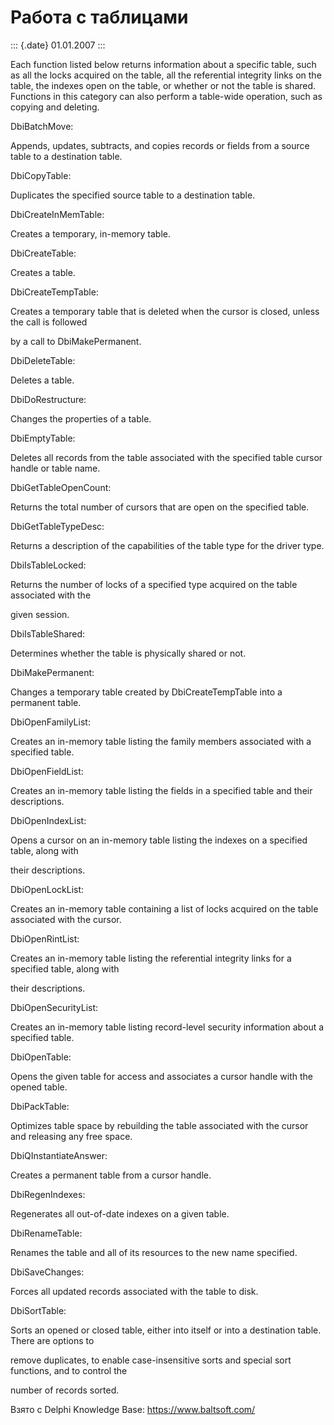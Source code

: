 Работа с таблицами
==================

::: {.date}
01.01.2007
:::

Each function listed below returns information about a specific table,
such as all the locks acquired on the table, all the referential
integrity links on the table, the indexes open on the table, or whether
or not the table is shared. Functions in this category can also perform
a table-wide operation, such as copying and deleting.

DbiBatchMove:

Appends, updates, subtracts, and copies records or fields from a source
table to a destination table.

DbiCopyTable:

Duplicates the specified source table to a destination table.

DbiCreateInMemTable:

Creates a temporary, in-memory table.

DbiCreateTable:

Creates a table.

DbiCreateTempTable:

Creates a temporary table that is deleted when the cursor is closed,
unless the call is followed

by a call to DbiMakePermanent.

DbiDeleteTable:

Deletes a table.

DbiDoRestructure:

Changes the properties of a table.

DbiEmptyTable:

Deletes all records from the table associated with the specified table
cursor handle or table name.

DbiGetTableOpenCount:

Returns the total number of cursors that are open on the specified
table.

DbiGetTableTypeDesc:

Returns a description of the capabilities of the table type for the
driver type.

DbiIsTableLocked:

Returns the number of locks of a specified type acquired on the table
associated with the

given session.

DbiIsTableShared:

Determines whether the table is physically shared or not.

DbiMakePermanent:

Changes a temporary table created by DbiCreateTempTable into a permanent
table.

DbiOpenFamilyList:

Creates an in-memory table listing the family members associated with a
specified table.

DbiOpenFieldList:

Creates an in-memory table listing the fields in a specified table and
their descriptions.

DbiOpenIndexList:

Opens a cursor on an in-memory table listing the indexes on a specified
table, along with

their descriptions.

DbiOpenLockList:

Creates an in-memory table containing a list of locks acquired on the
table associated with the cursor.

DbiOpenRintList:

Creates an in-memory table listing the referential integrity links for a
specified table, along with

their descriptions.

DbiOpenSecurityList:

Creates an in-memory table listing record-level security information
about a specified table.

DbiOpenTable:

Opens the given table for access and associates a cursor handle with the
opened table.

DbiPackTable:

Optimizes table space by rebuilding the table associated with the cursor
and releasing any free space.

DbiQInstantiateAnswer:

Creates a permanent table from a cursor handle.

DbiRegenIndexes:

Regenerates all out-of-date indexes on a given table.

DbiRenameTable:

Renames the table and all of its resources to the new name specified.

DbiSaveChanges:

Forces all updated records associated with the table to disk.

DbiSortTable:

Sorts an opened or closed table, either into itself or into a
destination table. There are options to

remove duplicates, to enable case-insensitive sorts and special sort
functions, and to control the

number of records sorted.

Взято с Delphi Knowledge Base: <https://www.baltsoft.com/>
